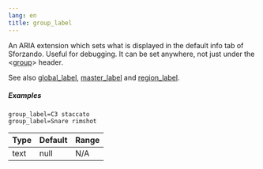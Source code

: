 ```yaml
---
lang: en
title: group_label
---
```

An ARIA extension which sets what is displayed in the default info tab of Sforzando. Useful for debugging.
It can be set anywhere, not just under the <[group](/headers/group)> header.

See also [global_label](global_label), [master_label](master_label) and [region_label](region_label).

##### Examples

```
group_label=C3 staccato
group_label=Snare rimshot
```

| Type    | Default | Range           |
| ---     | ---     | ---             |
| text    | null    | N/A             |
